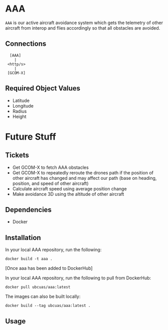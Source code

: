 # AAA
`AAA` is our active aircraft avoidance system which gets the telemetry of other aircraft from interop and flies accordingly so that all obstacles are avoided.


## Connections
```
  [AAA]
    |
 <http/s>
    |
 [GCOM-X]
```

## Required Object Values
- Latitude
- Longitude
- Radius
- Height


# Future Stuff

## Tickets
- Get GCOM-X to fetch AAA obstacles
- Get GCOM-X to repeatedly reroute the drones path if the position of other aircraft has changed and may affect our path (base on heading, position, and speed of other aircraft)
- Calculate aircraft speed using average position change
- Make avoidance 3D using the altitude of other aircraft

## Dependencies
- Docker


## Installation
In your local AAA repository, run the following:
```
docker build -t aaa .
```

[Once aaa has been added to DockerHub]

In your local AAA repository, run the following to pull from DockerHub:
```
docker pull ubcuas/aaa:latest
```

The images can also be built locally:
```
docker build --tag ubcuas/aaa:latest .
```

## Usage
